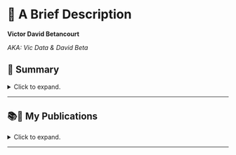 # 📃 A Brief Description

**Victor David Betancourt**

*AKA: Vic Data & David Beta*


## 📌 Summary

<details>
    <summary> Click to expand. </summary>

- ENG
    - 📊 Data Scientist and Financial Risk Expert.
    - 🌎 Global Experience: Leading teams in the financial sector across various countries.
    - 🤖 Passionate about AI: Currently researching advanced AI technologies.
    - 📚 Lifelong Learning: Academic background in Physics, Mathematics, Data Science, Big Data, Artificial Intelligence, Financial Risks, and Finance.
    - 🌱 Community Contributor: Sharing knowledge and fostering growth in the tech and financial world.
    

- ESP
    - 📊 Científico de Datos y Experto en Riesgos Financieros.
    - 🌎 Experiencia Internacional: Dirigiendo equipos de trabajo en el sector financiero en varios países.
    - 🤖 Apasionado por la IA: Actualmente investigando tecnologías avanzadas de IA.
    - 📚 Aprendizaje Continuo: Formación académica en Física, Matemáticas, Ciencia de Datos, Big Data, Inteligencia Artificial, Riesgos Financieros, y Finanzas.
    - 🌱 Contribuyente a la Comunidad: Compartiendo conocimientos e impulsando el crecimiento en el mundo tecnológico y financiero.

</details>

----------------



<!---
- 👋 Hey!
- 🎯 Interested in 📊 ***Data Science*** and 🤖 ***Artificial Intelligence***, and how they are applied to the 💵 ***Financial Sector***, sucha as in ***Financial Risk Modeling***, and other Industries

- 💞️ I’m looking to collaborate on ...
- 📫 You can reach me out through ...
--->
<!---
vbleal/vbleal is a ✨ special ✨ repository because its `README.md` (this file) appears on your GitHub profile.
You can click the Preview link to take a look at your changes.



### More Detailed Description

<details>
    <summary> Click to expand. </summary>
    
</details>

----------------

--->


## 📚📲 My Publications

<details>
    <summary> Click to expand. </summary>




### 🤖 **EXPLAINABLE DATA Series**

- **Artificial Intelligence in Plain English.** ***An AI-Guide To Rule Them All***
    - ES: [https://amzn.eu/d/30gpBQf](https://amzn.eu/d/30gpBQf)
    

- **Inteligencia Artificial en Simples Palabras.** ***Una GuIA para Dominarlas a Todas***
    -  ES: [https://amzn.eu/d/48Ld0m2](https://amzn.eu/d/48Ld0m2)



</details>

----------------




<!---

>💡 *   *
― 

## 📃 

  

## 📑 


## 📥 


## ㊙️ 


## 📊 



--->





